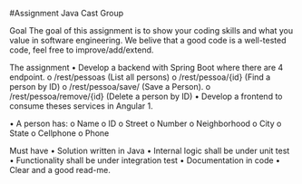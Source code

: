 #Assignment Java Cast Group

Goal
The goal of this assignment is to show your coding skills and what you value in software engineering. We belive that a good code is a well-tested code, feel free to improve/add/extend.

The assignment
•	Develop a backend with Spring Boot where there are 4 endpoint. 
o	/rest/pessoas        (List all persons)
o	/rest/pessoa/{id}  (Find a person by ID)
o	/rest/pessoa/save/ (Save a Person). 
o	/rest/pessoa/remove/{id}  (Delete a person by ID)
•	Develop a frontend to consume theses services in Angular 1.

•	A person has:
o	Name
o	ID
o	Street
o	Number
o	Neighborhood
o	City
o	State
o	Cellphone
o	Phone

Must have
•	Solution written in Java
•	Internal logic shall be under unit test
•	Functionality shall be under integration test
•	Documentation in code
•	Clear and a good read-me.
